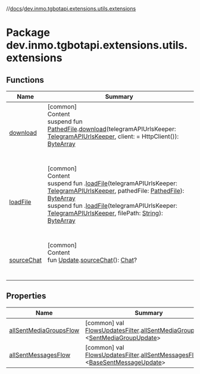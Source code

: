 //[docs](../../index.md)/[dev.inmo.tgbotapi.extensions.utils.extensions](index.md)



# Package dev.inmo.tgbotapi.extensions.utils.extensions  


## Functions  
  
|  Name |  Summary | 
|---|---|
| <a name="dev.inmo.tgbotapi.extensions.utils.extensions//download/dev.inmo.tgbotapi.types.files.PathedFile#dev.inmo.tgbotapi.utils.TelegramAPIUrlsKeeper#io.ktor.client.HttpClient/PointingToDeclaration/"></a>[download](download.md)| <a name="dev.inmo.tgbotapi.extensions.utils.extensions//download/dev.inmo.tgbotapi.types.files.PathedFile#dev.inmo.tgbotapi.utils.TelegramAPIUrlsKeeper#io.ktor.client.HttpClient/PointingToDeclaration/"></a>[common]  <br>Content  <br>suspend fun [PathedFile](../dev.inmo.tgbotapi.types.files/-pathed-file/index.md).[download](download.md)(telegramAPIUrlsKeeper: [TelegramAPIUrlsKeeper](../dev.inmo.tgbotapi.utils/-telegram-a-p-i-urls-keeper/index.md), client:  = HttpClient()): [ByteArray](https://kotlinlang.org/api/latest/jvm/stdlib/kotlin/-byte-array/index.html)  <br><br><br>|
| <a name="dev.inmo.tgbotapi.extensions.utils.extensions//loadFile/io.ktor.client.HttpClient#dev.inmo.tgbotapi.utils.TelegramAPIUrlsKeeper#dev.inmo.tgbotapi.types.files.PathedFile/PointingToDeclaration/"></a>[loadFile](load-file.md)| <a name="dev.inmo.tgbotapi.extensions.utils.extensions//loadFile/io.ktor.client.HttpClient#dev.inmo.tgbotapi.utils.TelegramAPIUrlsKeeper#dev.inmo.tgbotapi.types.files.PathedFile/PointingToDeclaration/"></a>[common]  <br>Content  <br>suspend fun .[loadFile](load-file.md)(telegramAPIUrlsKeeper: [TelegramAPIUrlsKeeper](../dev.inmo.tgbotapi.utils/-telegram-a-p-i-urls-keeper/index.md), pathedFile: [PathedFile](../dev.inmo.tgbotapi.types.files/-pathed-file/index.md)): [ByteArray](https://kotlinlang.org/api/latest/jvm/stdlib/kotlin/-byte-array/index.html)  <br>suspend fun .[loadFile](load-file.md)(telegramAPIUrlsKeeper: [TelegramAPIUrlsKeeper](../dev.inmo.tgbotapi.utils/-telegram-a-p-i-urls-keeper/index.md), filePath: [String](https://kotlinlang.org/api/latest/jvm/stdlib/kotlin/-string/index.html)): [ByteArray](https://kotlinlang.org/api/latest/jvm/stdlib/kotlin/-byte-array/index.html)  <br><br><br>|
| <a name="dev.inmo.tgbotapi.extensions.utils.extensions//sourceChat/dev.inmo.tgbotapi.types.update.abstracts.Update#/PointingToDeclaration/"></a>[sourceChat](source-chat.md)| <a name="dev.inmo.tgbotapi.extensions.utils.extensions//sourceChat/dev.inmo.tgbotapi.types.update.abstracts.Update#/PointingToDeclaration/"></a>[common]  <br>Content  <br>fun [Update](../dev.inmo.tgbotapi.types.update.abstracts/-update/index.md).[sourceChat](source-chat.md)(): [Chat](../dev.inmo.tgbotapi.types.chat.abstracts/-chat/index.md)?  <br><br><br>|


## Properties  
  
|  Name |  Summary | 
|---|---|
| <a name="dev.inmo.tgbotapi.extensions.utils.extensions//allSentMediaGroupsFlow/dev.inmo.tgbotapi.updateshandlers.FlowsUpdatesFilter#/PointingToDeclaration/"></a>[allSentMediaGroupsFlow](all-sent-media-groups-flow.md)| <a name="dev.inmo.tgbotapi.extensions.utils.extensions//allSentMediaGroupsFlow/dev.inmo.tgbotapi.updateshandlers.FlowsUpdatesFilter#/PointingToDeclaration/"></a> [common] val [FlowsUpdatesFilter](../dev.inmo.tgbotapi.updateshandlers/-flows-updates-filter/index.md).[allSentMediaGroupsFlow](all-sent-media-groups-flow.md): <[SentMediaGroupUpdate](../dev.inmo.tgbotapi.types.update.MediaGroupUpdates/-sent-media-group-update/index.md)>   <br>|
| <a name="dev.inmo.tgbotapi.extensions.utils.extensions//allSentMessagesFlow/dev.inmo.tgbotapi.updateshandlers.FlowsUpdatesFilter#/PointingToDeclaration/"></a>[allSentMessagesFlow](all-sent-messages-flow.md)| <a name="dev.inmo.tgbotapi.extensions.utils.extensions//allSentMessagesFlow/dev.inmo.tgbotapi.updateshandlers.FlowsUpdatesFilter#/PointingToDeclaration/"></a> [common] val [FlowsUpdatesFilter](../dev.inmo.tgbotapi.updateshandlers/-flows-updates-filter/index.md).[allSentMessagesFlow](all-sent-messages-flow.md): <[BaseSentMessageUpdate](../dev.inmo.tgbotapi.types.update.abstracts/-base-sent-message-update/index.md)>   <br>|

